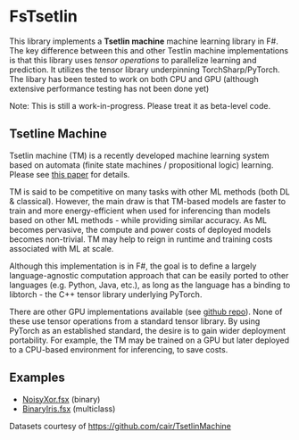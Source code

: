 # FsTsetlin

This library implements a **Tsetlin machine** machine learning library in F#. The key difference between this and other Testlin machine implementations is that this library uses *tensor operations* to parallelize learning and prediction. It utilizes the tensor library underpinning TorchSharp/PyTorch. The libary has been tested to work on both CPU and GPU (although extensive performance testing has not been done yet)

Note: This is still a work-in-progress. Please treat it as beta-level code.

## Tsetline Machine 
Tsetlin machine (TM) is a recently developed machine learning system based on automata (finite state machines / propositional logic) learning. Please see [this paper](https://arxiv.org/abs/1804.01508) for details. 

TM is said to be competitive on many tasks with other ML methods (both DL & classical). However, the main draw is that TM-based models are faster to train and more energy-efficient when used for inferencing than models based on other ML methods - while providing similar accuracy. As ML becomes pervasive, the compute and power costs of deployed models becomes non-trivial. TM may help to reign in runtime and training costs associated with ML at scale.

Although this implementation is in F#, the goal is to define a largely language-agnostic computation approach that can be easily ported to other languages (e.g. Python, Java, etc.), as long as the language has a binding to libtorch - the C++ tensor library underlying PyTorch.

There are other GPU implementations available (see [github repo](https://github.com/cair/TsetlinMachine)). None of these use tensor operations from a standard tensor library. By using PyTorch as an established standard, the desire is to gain wider deployment portability. For example, the TM may be trained on a GPU but later deployed to a CPU-based environment for inferencing, to save costs.

## Examples

- [NoisyXor.fsx](/FsTsetlin/models/NoisyXor.fsx) (binary)
- [BinaryIris.fsx](/FsTsetlin/models/BinaryIris.fsx) (multiclass)

Datasets courtesy of https://github.com/cair/TsetlinMachine
